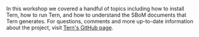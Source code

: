 In this workshop we covered a handful of topics including how to install Tern, how to run Tern, and how to understand the SBoM documents that Tern generates. For questions, comments and more up-to-date information about the project, visit [Tern's GitHub page](https://github.com/tern-tools/tern).

